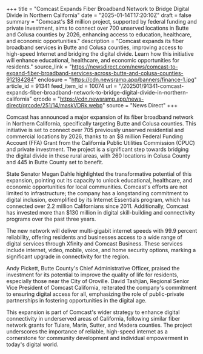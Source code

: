 +++
title = "Comcast Expands Fiber Broadband Network to Bridge Digital Divide in Northern California"
date = "2025-01-14T17:20:10Z"
draft = false
summary = "Comcast's $8 million project, supported by federal funding and private investment, aims to connect over 700 unserved locations in Butte and Colusa counties by 2026, enhancing access to education, healthcare, and economic opportunities."
description = "Comcast expands its fiber broadband services in Butte and Colusa counties, improving access to high-speed Internet and bridging the digital divide. Learn how this initiative will enhance educational, healthcare, and economic opportunities for residents."
source_link = "https://newsdirect.com/news/comcast-to-expand-fiber-broadband-services-across-butte-and-colusa-counties-912184284"
enclosure = "https://cdn.newsramp.app/banners/finance-1.jpg"
article_id = 91341
feed_item_id = 10074
url = "/202501/91341-comcast-expands-fiber-broadband-network-to-bridge-digital-divide-in-northern-california"
qrcode = "https://cdn.newsramp.app/news-direct/qrcode/251/14/maskVDRk.webp"
source = "News Direct"
+++

<p>Comcast has announced a major expansion of its fiber broadband network in Northern California, specifically targeting Butte and Colusa counties. This initiative is set to connect over 705 previously unserved residential and commercial locations by 2026, thanks to an $8 million Federal Funding Account (FFA) Grant from the California Public Utilities Commission (CPUC) and private investment. The project is a significant step towards bridging the digital divide in these rural areas, with 260 locations in Colusa County and 445 in Butte County set to benefit.</p><p>State Senator Megan Dahle highlighted the transformative potential of this expansion, pointing out its capacity to unlock educational, healthcare, and economic opportunities for local communities. Comcast's efforts are not limited to infrastructure; the company has a longstanding commitment to digital inclusion, exemplified by its Internet Essentials program, which has connected over 2.2 million Californians since 2011. Additionally, Comcast has invested more than $130 million in digital skill-building and connectivity programs over the past three years.</p><p>The new network will deliver multi-gigabit internet speeds with 99.9 percent reliability, offering residents and businesses access to a wide range of digital services through Xfinity and Comcast Business. These services include internet, video, mobile, voice, and home security options, marking a significant upgrade in connectivity for the region.</p><p>Andy Pickett, Butte County's Chief Administrative Officer, praised the investment for its potential to improve the quality of life for residents, especially those near the City of Oroville. David Tashjian, Regional Senior Vice President of Comcast California, reiterated the company's commitment to ensuring digital access for all, emphasizing the role of public-private partnerships in fostering opportunities in the digital age.</p><p>This expansion is part of Comcast's wider strategy to enhance digital connectivity in underserved areas of California, following similar fiber network grants for Tulare, Marin, Sutter, and Madera counties. The project underscores the importance of reliable, high-speed internet as a cornerstone for community development and individual empowerment in today's digital world.</p>